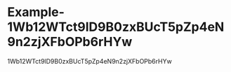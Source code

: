 # Example-1Wb12WTct9lD9B0zxBUcT5pZp4eN9n2zjXFbOPb6rHYw
1Wb12WTct9lD9B0zxBUcT5pZp4eN9n2zjXFbOPb6rHYw
